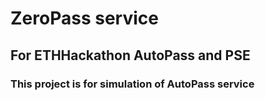 # ZeroPass service
## For ETHHackathon AutoPass and PSE 
### This project is for simulation of AutoPass service